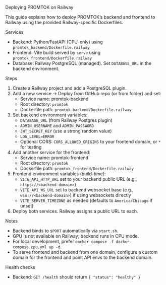 Deploying PROMTOK on Railway

This guide explains how to deploy PROMTOK’s backend and frontend to Railway using the provided Railway-specific Dockerfiles.

Services
- Backend: Python/FastAPI (CPU-only) using `promtok_backend/Dockerfile.railway`
- Frontend: Vite build served by `serve` using `promtok_frontend/Dockerfile.railway`
- Database: Railway PostgreSQL (managed). Set `DATABASE_URL` in the backend environment.

Steps
1) Create a Railway project and add a PostgreSQL plugin.
2) Add a new service → Deploy from GitHub repo (or from folder) and set:
   - Service name: promtok-backend
   - Root directory: `promtok`
   - Dockerfile path: `promtok_backend/Dockerfile.railway`
3) Set backend environment variables:
   - `DATABASE_URL` (from Railway Postgres plugin)
   - `ADMIN_USERNAME` and `ADMIN_PASSWORD`
   - `JWT_SECRET_KEY` (use a strong random value)
   - `LOG_LEVEL=ERROR`
   - Optional CORS: `CORS_ALLOWED_ORIGINS` to your frontend domain, or `*` for testing
4) Add another service for the frontend:
   - Service name: promtok-frontend
   - Root directory: `promtok`
   - Dockerfile path: `promtok_frontend/Dockerfile.railway`
5) Frontend environment variables (build-time):
   - `VITE_API_HTTP_URL` set to your backend public URL (e.g., `https://<backend-domain>`)
   - `VITE_API_WS_URL` set to backend websocket base (e.g., `wss://<backend-domain>`) if using websockets directly
   - `VITE_SERVER_TIMEZONE` as needed (defaults to `America/Chicago` if unset)
6) Deploy both services. Railway assigns a public URL to each.

Notes
- Backend binds to `$PORT` automatically via `start.sh`.
- GPU is not available on Railway; backend runs in CPU mode.
- For local development, prefer `docker compose -f docker-compose.cpu.yml up -d`.
- To serve frontend and backend from one domain, configure a custom domain for the frontend and point API envs to the backend domain.

Health checks
- Backend: `GET /health` should return `{ "status": "healthy" }`
